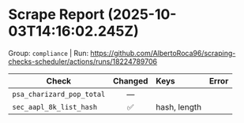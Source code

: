 # Scrape Report (2025-10-03T14:16:02.245Z)

Group: `compliance`  |  Run: https://github.com/AlbertoRoca96/scraping-checks-scheduler/actions/runs/18224789706

| Check | Changed | Keys | Error |
|---|:---:|:--|:--|
| `psa_charizard_pop_total` | — |  |  |
| `sec_aapl_8k_list_hash` | ✅ | hash, length |  |
